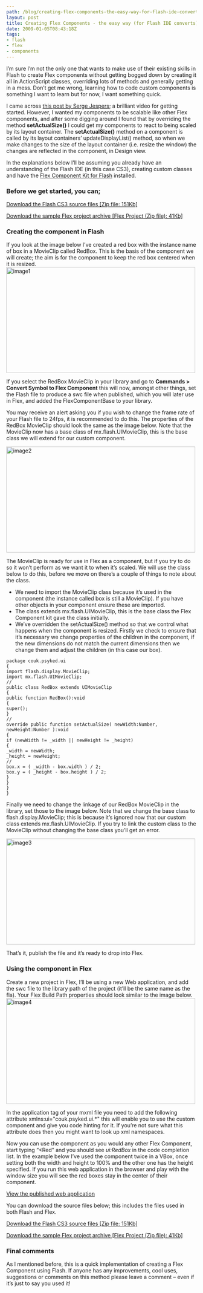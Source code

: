 ```yaml
---
path: /blog/creating-flex-components-the-easy-way-for-flash-ide-converts/
layout: post
title: Creating Flex Components - the easy way (for Flash IDE converts)
date: 2009-01-05T08:43:18Z
tags:
- flash
- flex
- components
---
```


<span>I’m sure I’m not the only one that wants to make use of their existing skills in Flash to create Flex components without getting bogged down by creating it all in ActionScript classes, overriding lots of methods and generally getting in a mess. Don’t get me wrong, learning how to code custom components is something I want to learn but for now, I want something quick. </span>

<span>I came across <a href="http://www.webkitchen.be/2008/12/12/video-tutorial-make-flex-components-with-flash-cs4/" target="_blank">this post by Serge Jespers</a>; a brilliant video for getting started. However, I wanted my components to be scalable like other Flex components, and after some digging around I found that by overriding the method <span style="font-family:"><strong>setActualSize()</strong></span> I could get my components to react to being scaled by its layout container. The <span style="font-family:"><strong>setActualSize()</strong></span> method on a component is called by its layout containers’ </span><span>updateDisplayList()</span><span> method, so when we make changes to the size of the layout container (i.e. resize the window) the changes are reflected in the component, in Design view. </span>

<span>In the explanations below I’ll be assuming you already have an understanding of the Flash IDE (in this case CS3), creating custom classes and have the <a href="https://www.adobe.com/cfusion/entitlement/index.cfm?e=flex_skins" target="_blank">Flex Component Kit for Flash</a> installed.</span>
<span></span>
<h3>Before we get started, you can;</h3>
<a href="http://uploads.psyked.co.uk/2008/12/redbox.zip">Download the Flash CS3 source files [Zip file: 151Kb]</a>

<a href="http://uploads.psyked.co.uk/2008/12/redboxexample.zip">Download the sample Flex project archive [Flex Project (Zip file): 41Kb]</a>
<h3>Creating the component in Flash</h3>
If you look at the image below I’ve created a red box with the instance name of box in a MovieClip called RedBox. This is the basis of the component we will create; the aim is for the component to keep the red box centered when it is resized.

<img class="alignnone size-full wp-image-518" title="image1" src="http://uploads.psyked.co.uk/2008/12/image1.jpg" alt="image1" width="500" height="280" />

If you select the RedBox MovieClip in your library and go to <strong>Commands &gt; Convert Symbol to Flex Component</strong> this will now, amongst other things, set the Flash file to produce a swc file when published, which you will later use in Flex, and added the FlexComponentBase to your library.

You may receive an alert asking you if you wish to change the frame rate of your Flash file to 24fps, it is recommended to do this. The properties of the RedBox MovieClip should look the same as the image below. Note that the MovieClip now has a base class of mx.flash.UIMovieClip, this is the base class we will extend for our custom component.

<img class="alignnone size-full wp-image-517" title="image2" src="http://uploads.psyked.co.uk/2008/12/image2.jpg" alt="image2" width="500" height="280" />

The MovieClip is ready for use in Flex as a component, but if you try to do so it won’t perform as we want it to when it’s scaled. We will use the class below to do this, before we move on there’s a couple of things to note about the class.
<ul>
	<li>We need to import the MovieClip class because it’s used in the component (the instance called box is still a MovieClip). If you have other objects in your component ensure these are imported.</li>
	<li>The class extends mx.flash.UIMovieClip, this is the base class the Flex Component kit gave the class initially.</li>
	<li>We’ve overridden the setActualSize() method so that we control what happens when the component is resized. Firstly we check to ensure that it’s necessary we change properties of the children in the component, if the new dimensions do not match the current dimensions then we change them and adjust the children (in this case our box).</li>
</ul>
<pre><code>package couk.psyked.ui
{
import flash.display.MovieClip;
import mx.flash.UIMovieClip;
//
public class RedBox extends UIMovieClip
{
public function RedBox():void
{
super();
}
//
override public function setActualSize( newWidth:Number, newHeight:Number ):void
{
if (newWidth != _width || newHeight != _height)
{
_width = newWidth;
_height = newHeight;
//
box.x = ( _width - box.width ) / 2;
box.y = ( _height - box.height ) / 2;
}
}
}
}</code></pre>

Finally we need to change the linkage of our RedBox MovieClip in the library, set those to the image below. Note that we change the base class to flash.display.MovieClip; this is because it’s ignored now that our custom class extends mx.flash.UIMovieClip. If you try to link the custom class to the MovieClip without changing the base class you’ll get an error.

<img class="alignnone size-full wp-image-515" title="image3" src="http://uploads.psyked.co.uk/2008/12/image3.jpg" alt="image3" width="500" height="280" />

That’s it, publish the file and it’s ready to drop into Flex.
<h3>Using the component in Flex</h3>
Create a new project in Flex, I’ll be using a new Web application, and add the swc file to the library path of the project (it’ll be the same name as the fla). Your Flex Build Path properties should look similar to the image below.

<img class="alignnone size-full wp-image-514" title="image4" src="http://uploads.psyked.co.uk/2008/12/image4.jpg" alt="image4" width="500" height="280" />

In the application tag of your mxml file you need to add the following attribute xmlns:ui="couk.psyked.ui.*" this will enable you to use the custom component and give you code hinting for it. If you’re not sure what this attribute does then you might want to look up xml namespaces.

Now you can use the component as you would any other Flex Component, start typing “&lt;Red” and you should see <em>ui:RedBox</em> in the code completion list. In the example below I’ve used the component twice in a VBox, once setting both the width and height to 100% and the other one has the height specified. If you run this web application in the browser and play with the window size you will see the red boxes stay in the center of their component.

<a href="http://www.psyked.co.uk/downloads/RedBoxExample.html" target="_blank"> View the published web application</a>

You can download the source files below; this includes the files used in both Flash and Flex.

<a href="http://uploads.psyked.co.uk/2008/12/redbox.zip">Download the Flash CS3 source files [Zip file: 151Kb]</a>

<a href="http://uploads.psyked.co.uk/2008/12/redboxexample.zip">Download the sample Flex project archive [Flex Project (Zip file): 41Kb]</a>
<h3>Final comments</h3>
As I mentioned before, this is a quick implementation of creating a Flex Component using Flash. If anyone has any improvements, cool uses, suggestions or comments on this method please leave a comment – even if it’s just to say you used it!